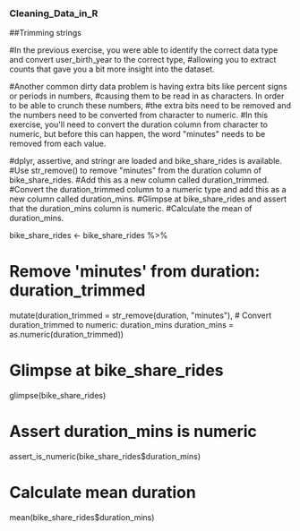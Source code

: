 ### Cleaning_Data_in_R
##Trimming strings


#In the previous exercise, you were able to identify the correct data type and convert user_birth_year to the correct type, 
#allowing you to extract counts that gave you a bit more insight into the dataset.

#Another common dirty data problem is having extra bits like percent signs or periods in numbers, 
#causing them to be read in as characters. In order to be able to crunch these numbers, 
#the extra bits need to be removed and the numbers need to be converted from character to numeric. 
#In this exercise, you'll need to convert the duration column from character to numeric, but before this can happen, the word "minutes" needs to be removed from each value.

#dplyr, assertive, and stringr are loaded and bike_share_rides is available.
#Use str_remove() to remove "minutes" from the duration column of bike_share_rides. 
#Add this as a new column called duration_trimmed.
#Convert the duration_trimmed column to a numeric type and add this as a new column called duration_mins.
#Glimpse at bike_share_rides and assert that the duration_mins column is numeric.
#Calculate the mean of duration_mins.



bike_share_rides <- bike_share_rides %>%
  # Remove 'minutes' from duration: duration_trimmed
  mutate(duration_trimmed = str_remove(duration, "minutes"),
         # Convert duration_trimmed to numeric: duration_mins
         duration_mins = as.numeric(duration_trimmed))

# Glimpse at bike_share_rides
glimpse(bike_share_rides)

# Assert duration_mins is numeric
assert_is_numeric(bike_share_rides$duration_mins)

# Calculate mean duration
mean(bike_share_rides$duration_mins)
